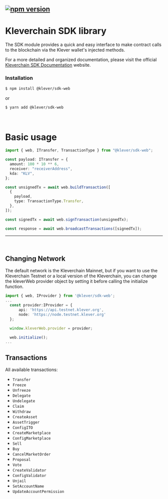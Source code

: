 ## [![npm version](https://badge.fury.io/js/@klever%2Fsdk-web.svg)](https://badge.fury.io/js/@klever%2Fsdk-web)

# Kleverchain SDK library

The SDK module provides a quick and easy interface to make contract calls to the blockchain via the Klever wallet's injected methods.

For a more detailed and organized documentation, please visit the official [Kleverchain SDK Documentation](https://klever.gitbook.io/kleverchain-sdk/) website.

### Installation

```bash
$ npm install @klever/sdk-web
```

or

```bash
$ yarn add @klever/sdk-web
```

<br/>

# Basic usage

```ts
import { web, ITransfer, TransactionType } from "@klever/sdk-web";

const payload: ITransfer = {
  amount: 100 * 10 ** 6,
  receiver: "receiverAddress",
  kda: "KLV",
};

const unsignedTx = await web.buildTransaction([
  {
    payload,
    type: TransactionType.Transfer,
  },
]);

const signedTx = await web.signTransaction(unsignedTx);

const response = await web.broadcastTransactions([signedTx]);
```

<hr/>

<br/>

## Changing Network

The default network is the Kleverchain Mainnet, but if you want to use the Kleverchain Testnet or a local version of the Kleverchain, you can change the kleverWeb provider object by setting it before calling the initialize function.

```ts
import { web, IProvider } from '@klever/sdk-web';
...
  const provider:IProvider = {
      api: 'https://api.testnet.klever.org',
      node: 'https://node.testnet.klever.org'
  };

  window.kleverWeb.provider = provider;

  web.initialize();
...
```

## Transactions

All available transactions:

- `Transfer`
- `Freeze`
- `Unfreeze`
- `Delegate`
- `Undelegate`
- `Claim`
- `Withdraw`
- `CreateAsset`
- `AssetTrigger`
- `ConfigITO`
- `CreateMarketplace`
- `ConfigMarketplace`
- `Sell`
- `Buy`
- `CancelMarketOrder`
- `Proposal`
- `Vote`
- `CreateValidator`
- `ConfigValidator`
- `Unjail`
- `SetAccountName`
- `UpdateAccountPermission`
